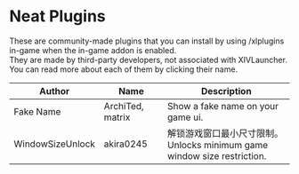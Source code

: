 # Neat Plugins

These are community-made plugins that you can install by using /xlplugins in-game when the in-game addon is enabled.
<br>
They are made by third-party developers, not associated with XIVLauncher. You can read more about each of them by clicking their name.


| Author | Name | Description |
|---------------|---------------|-----------------|
| Fake Name | ArchiTed, matrix | Show a fake name on your game ui. |
| WindowSizeUnlock | akira0245 | 解锁游戏窗口最小尺寸限制。<br>Unlocks minimum game window size restriction. |